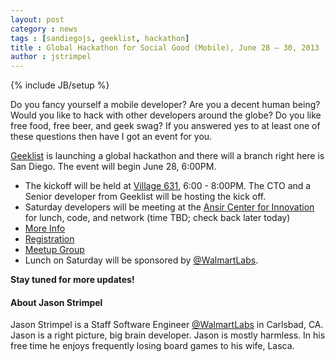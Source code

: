```yaml
---
layout: post
category : news
tags : [sandiegojs, geeklist, hackathon]
title : Global Hackathon for Social Good (Mobile), June 28 – 30, 2013
author : jstrimpel
---
```


{% include JB/setup %}

Do you fancy yourself a mobile developer? Are you a decent human being? Would you like to hack with other developers around the globe?
Do you like free food, free beer, and geek swag? If you answered yes to at least one of these questions then have I got an event for you.

[Geeklist](https://geekli.st/) is launching a global hackathon and there will a branch right here is San Diego.
The event will begin June 28, 6:00PM.

- The kickoff will be held at [Village 631](http://thevillageat631.com/), 6:00 - 8:00PM.
  The CTO and a Senior developer from Geeklist will be hosting the kick off.
- Saturday developers will be meeting at the [Ansir Center for Innovation](http://aicenterca.com/) for lunch, code,
  and network (time TBD; check back later today)
- [More Info](http://blog.geekli.st/post/52205604895/global-hackathon-for-social-good-mobile)
- [Registration](https://docs.google.com/forms/d/1xd7-0jY0E-agNOjLCgxbgmt8LA09CEt7uTPRdKi6b6Q/viewform)
- [Meetup Group](http://www.meetup.com/Geeklist-San-Francisco-Meetup-Series/events/122945502/)
- Lunch on Saturday will be sponsored by [@WalmartLabs](http://www.walmartlabs.com/).

<strong>Stay tuned for more updates!</strong>

#### About Jason Strimpel

Jason Strimpel is a Staff Software Engineer [@WalmartLabs](http://www.walmartlabs.com/) in Carlsbad, CA.
Jason is a right picture, big brain developer. Jason is mostly harmless. In his free time he
enjoys frequently losing board games to his wife, Lasca.
